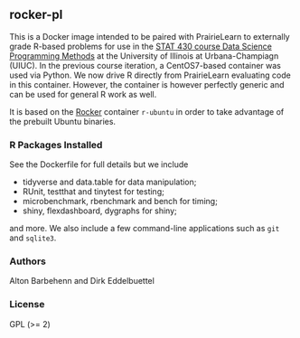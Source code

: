## rocker-pl

This is a Docker image intended to be paired with PrairieLearn to externally grade R-based problems
for use in the [STAT 430 course Data Science Programming Methods](https://stat430.com) at the
University of Illinois at Urbana-Champiagn (UIUC). In the previous course iteration, a CentOS7-based
container was used via Python. We now drive R directly from PrairieLearn evaluating code in this
container. However, the container is however perfectly generic and can be used for general R work as
well.

It is based on the [Rocker](https://rocker-project.org) container `r-ubuntu` in order to take
advantage of the prebuilt Ubuntu binaries.

### R Packages Installed

See the Dockerfile for full details but we include

- tidyverse and data.table for data manipulation;
- RUnit, testthat and tinytest for testing;
- microbenchmark, rbenchmark and bench for timing;
- shiny, flexdashboard, dygraphs for shiny;

and more. We also include a few command-line applications such as `git` and `sqlite3`.

### Authors

Alton Barbehenn and Dirk Eddelbuettel

### License

GPL (>= 2)
